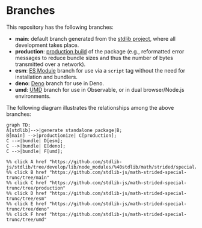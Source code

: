 <!--

@license Apache-2.0

Copyright (c) 2022 The Stdlib Authors.

Licensed under the Apache License, Version 2.0 (the "License");
you may not use this file except in compliance with the License.
You may obtain a copy of the License at

    http://www.apache.org/licenses/LICENSE-2.0

Unless required by applicable law or agreed to in writing, software
distributed under the License is distributed on an "AS IS" BASIS,
WITHOUT WARRANTIES OR CONDITIONS OF ANY KIND, either express or implied.
See the License for the specific language governing permissions and
limitations under the License.

-->

# Branches

This repository has the following branches:

-   **main**: default branch generated from the [stdlib project][stdlib-url], where all development takes place.
-   **production**: [production build][production-url] of the package (e.g., reformatted error messages to reduce bundle sizes and thus the number of bytes transmitted over a network).
-   **esm**: [ES Module][esm-url] branch for use via a `script` tag without the need for installation and bundlers.
-   **deno**: [Deno][deno-url] branch for use in Deno.
-   **umd**: [UMD][umd-url] branch for use in Observable, or in dual browser/Node.js environments.

The following diagram illustrates the relationships among the above branches:

```mermaid
graph TD;
A[stdlib]-->|generate standalone package|B;
B[main] -->|productionize| C[production];
C -->|bundle| D[esm];
C -->|bundle| E[deno];
C -->|bundle| F[umd];

%% click A href "https://github.com/stdlib-js/stdlib/tree/develop/lib/node_modules/%40stdlib/math/strided/special/trunc"
%% click B href "https://github.com/stdlib-js/math-strided-special-trunc/tree/main"
%% click C href "https://github.com/stdlib-js/math-strided-special-trunc/tree/production"
%% click D href "https://github.com/stdlib-js/math-strided-special-trunc/tree/esm"
%% click E href "https://github.com/stdlib-js/math-strided-special-trunc/tree/deno"
%% click F href "https://github.com/stdlib-js/math-strided-special-trunc/tree/umd"
```

[stdlib-url]: https://github.com/stdlib-js/stdlib/tree/develop/lib/node_modules/%40stdlib/math/strided/special/trunc
[production-url]: https://github.com/stdlib-js/math-strided-special-trunc/tree/production
[deno-url]: https://github.com/stdlib-js/math-strided-special-trunc/tree/deno
[umd-url]: https://github.com/stdlib-js/math-strided-special-trunc/tree/umd
[esm-url]: https://github.com/stdlib-js/math-strided-special-trunc/tree/esm